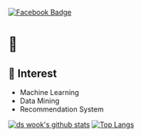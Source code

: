 <!--
**ds-wook/ds-wook** is a ✨ _special_ ✨ repository because its `README.md` (this file) appears on your GitHub profile.

Here are some ideas to get you started:

- 🔭 I’m currently working on ...
- 🌱 I’m currently learning ...
- 👯 I’m looking to collaborate on ...
- 🤔 I’m looking for help with ...
- 💬 Ask me about ...
- 📫 How to reach me: ...
- 😄 Pronouns: ...
- ⚡ Fun fact: ...
-->
[![Facebook Badge](https://img.shields.io/badge/facebook-1877f2?style=flat-square&logo=facebook&logoColor=white&link=https://www.facebook.com/profile.php?id=100020605646794)](https://www.facebook.com/profile.php?id=100020605646794)

# 🤔

## 🎲 Interest
+ Machine Learning
+ Data Mining
+ Recommendation System

[![ds wook's github stats](https://github-readme-stats.vercel.app/api?username=ds-wook)](https://github.com/anuraghazra/github-readme-stats) [![Top Langs](https://github-readme-stats.vercel.app/api/top-langs/?username=ds-wook&hide=jupyter%20notebook,html)](https://github.com/anuraghazra/github-readme-stats)
